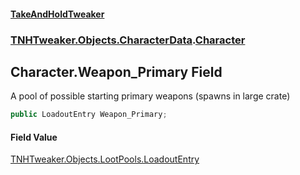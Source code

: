 #### [TakeAndHoldTweaker](index.md 'index')
### [TNHTweaker.Objects.CharacterData](TNHTweaker.Objects.CharacterData.md 'TNHTweaker.Objects.CharacterData').[Character](TNHTweaker.Objects.CharacterData.Character.md 'TNHTweaker.Objects.CharacterData.Character')

## Character.Weapon_Primary Field

A pool of possible starting primary weapons (spawns in large crate)

```csharp
public LoadoutEntry Weapon_Primary;
```

#### Field Value
[TNHTweaker.Objects.LootPools.LoadoutEntry](https://docs.microsoft.com/en-us/dotnet/api/TNHTweaker.Objects.LootPools.LoadoutEntry 'TNHTweaker.Objects.LootPools.LoadoutEntry')